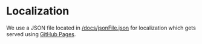 # Localization

We use a JSON file located in [/docs/jsonFile.json](https://crazy-marvin.github.io/EllaTheGame/jsonFile.json) for localization which gets served using [GitHub Pages](https://crazy-marvin.github.io/EllaTheGame/jsonFile.json).
